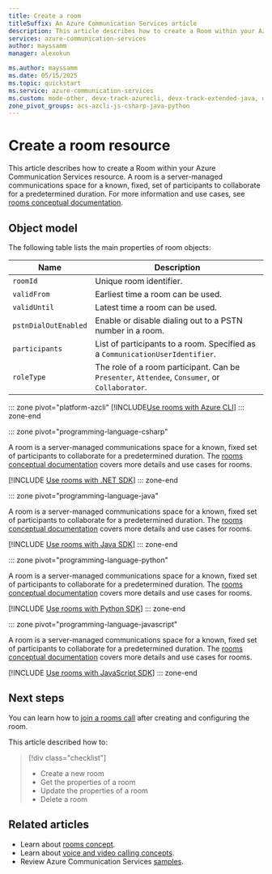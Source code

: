 ```yaml
---
title: Create a room
titleSuffix: An Azure Communication Services article
description: This article describes how to create a Room within your Azure Communication Services resource.
services: azure-communication-services
author: mayssamm
manager: alexokun

ms.author: mayssamm
ms.date: 05/15/2025
ms.topic: quickstart
ms.service: azure-communication-services
ms.custom: mode-other, devx-track-azurecli, devx-track-extended-java, devx-track-js, devx-track-python
zone_pivot_groups: acs-azcli-js-csharp-java-python
---
```

# Create a room resource

This article describes how to create a Room within your Azure Communication Services resource. A room is a server-managed communications space for a known, fixed, set of participants to collaborate for a predetermined duration. For more information and use cases, see [rooms conceptual documentation](../../concepts/rooms/room-concept.md).

## Object model

The following table lists the main properties of room objects:

| Name                  | Description                               |
|-----------------------|-------------------------------------------|
| `roomId`              | Unique room identifier.                  |
| `validFrom`           | Earliest time a room can be used. |
| `validUntil`          | Latest time a room can be used. |
| `pstnDialOutEnabled`  | Enable or disable dialing out to a PSTN number in a room.|
| `participants`        | List of participants to a room. Specified as a `CommunicationUserIdentifier`. |
| `roleType`            | The role of a room participant. Can be `Presenter`, `Attendee`, `Consumer`, or `Collaborator`. |

::: zone pivot="platform-azcli"
[!INCLUDE[Use rooms with Azure CLI](./includes/rooms-quickstart-az-cli.md)]
::: zone-end

::: zone pivot="programming-language-csharp"

A room is a server-managed communications space for a known, fixed set of participants to collaborate for a predetermined duration. The [rooms conceptual documentation](../../concepts/rooms/room-concept.md) covers more details and use cases for rooms.

[!INCLUDE [Use rooms with .NET SDK](./includes/rooms-quickstart-net.md)]
::: zone-end

::: zone pivot="programming-language-java"

A room is a server-managed communications space for a known, fixed set of participants to collaborate for a predetermined duration. The [rooms conceptual documentation](../../concepts/rooms/room-concept.md) covers more details and use cases for rooms.

[!INCLUDE [Use rooms with Java SDK](./includes/rooms-quickstart-java.md)]
::: zone-end

::: zone pivot="programming-language-python"

A room is a server-managed communications space for a known, fixed set of participants to collaborate for a predetermined duration. The [rooms conceptual documentation](../../concepts/rooms/room-concept.md) covers more details and use cases for rooms.

[!INCLUDE [Use rooms with Python SDK](./includes/rooms-quickstart-python.md)]
::: zone-end

::: zone pivot="programming-language-javascript"

A room is a server-managed communications space for a known, fixed set of participants to collaborate for a predetermined duration. The [rooms conceptual documentation](../../concepts/rooms/room-concept.md) covers more details and use cases for rooms.

[!INCLUDE [Use rooms with JavaScript SDK](./includes/rooms-quickstart-javascript.md)]
::: zone-end

## Next steps

You can learn how to [join a rooms call](join-rooms-call.md) after creating and configuring the room.

This article described how to:
> [!div class="checklist"]
> - Create a new room
> - Get the properties of a room
> - Update the properties of a room
> - Delete a room

## Related articles

 - Learn about [rooms concept](../../concepts/rooms/room-concept.md).
 - Learn about [voice and video calling concepts](../../concepts/voice-video-calling/about-call-types.md).
 - Review Azure Communication Services [samples](../../samples/overview.md).